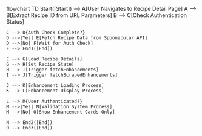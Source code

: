flowchart TD
    Start([Start]) --> A[User Navigates to Recipe Detail Page]
    A --> B[Extract Recipe ID from URL Parameters]
    B --> C[Check Authentication Status]
    
    C --> D{Auth Check Complete?}
    D -->|Yes| E[Fetch Recipe Data from Spoonacular API]
    D -->|No| F[Wait for Auth Check]
    F --> End1([End])
    
    E --> G[Load Recipe Details]
    G --> H[Set Recipe State]
    H --> I[Trigger fetchEnhancements]
    I --> J[Trigger fetchScrapedEnhancements]
    
    J --> K[Enhancement Loading Process]
    K --> L[Enhancement Display Process]
    
    L --> M{User Authenticated?}
    M -->|Yes| N[Validation System Process]
    M -->|No| O[Show Enhancement Cards Only]
    
    N --> End2([End])
    O --> End3([End])

